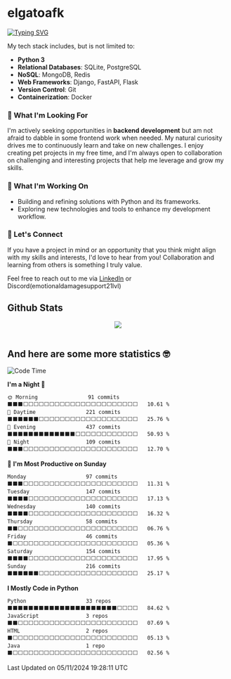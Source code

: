 # elgatoafk

<div><a href="https://git.io/typing-svg"><img src="https://readme-typing-svg.demolab.com?font=Roboto+Slab&pause=100&color=B63AF7&vCenter=true&multiline=true&width=435&height=100&lines=%F0%9F%91%8B+Hi%2C+I'm+Olena!;I'm+a+Junior+Python+Developer+with+a+passion;for+backend+development." alt="Typing SVG" /></a></div>

My tech stack includes, but is not limited to:

- **Python 3**
- **Relational Databases**: SQLite, PostgreSQL
- **NoSQL**: MongoDB, Redis
- **Web Frameworks**: Django, FastAPI, Flask
- **Version Control**: Git
- **Containerization**: Docker

### 🚀 What I'm Looking For
I'm actively seeking opportunities in **backend development** but am not afraid to dabble in some frontend work when needed. My natural curiosity drives me to continuously learn and take on new challenges. I enjoy creating pet projects in my free time, and I'm always open to collaboration on challenging and interesting projects that help me leverage and grow my skills.

### 🌱 What I'm Working On
- Building and refining solutions with Python and its frameworks.
- Exploring new technologies and tools to enhance my development workflow.

### 🤝 Let's Connect
If you have a project in mind or an opportunity that you think might align with my skills and interests, I'd love to hear from you! Collaboration and learning from others is something I truly value.

Feel free to reach out to me via [LinkedIn](https://www.linkedin.com/in/olena-zolotkova/) or Discord(emotionaldamagesupport21lvl)

## Github Stats  
<div align="center"><img src="https://github-readme-stats.vercel.app/api?username=elgatoafk&show_icons=true&count_private=true&hide_border=true&theme=dracula&hide_rank=true" align="center" /></div>  

<br/>  

## And here are some more statistics 🤓  
<!--START_SECTION:waka-->
![Code Time](http://img.shields.io/badge/Code%20Time-1%2C578%20hrs%2020%20mins-blue)

**I'm a Night 🦉** 

```text
🌞 Morning                91 commits          ⬛⬛⬛⬜⬜⬜⬜⬜⬜⬜⬜⬜⬜⬜⬜⬜⬜⬜⬜⬜⬜⬜⬜⬜⬜   10.61 % 
🌆 Daytime                221 commits         ⬛⬛⬛⬛⬛⬛⬜⬜⬜⬜⬜⬜⬜⬜⬜⬜⬜⬜⬜⬜⬜⬜⬜⬜⬜   25.76 % 
🌃 Evening                437 commits         ⬛⬛⬛⬛⬛⬛⬛⬛⬛⬛⬛⬛⬛⬜⬜⬜⬜⬜⬜⬜⬜⬜⬜⬜⬜   50.93 % 
🌙 Night                  109 commits         ⬛⬛⬛⬜⬜⬜⬜⬜⬜⬜⬜⬜⬜⬜⬜⬜⬜⬜⬜⬜⬜⬜⬜⬜⬜   12.70 % 
```
📅 **I'm Most Productive on Sunday** 

```text
Monday                   97 commits          ⬛⬛⬛⬜⬜⬜⬜⬜⬜⬜⬜⬜⬜⬜⬜⬜⬜⬜⬜⬜⬜⬜⬜⬜⬜   11.31 % 
Tuesday                  147 commits         ⬛⬛⬛⬛⬜⬜⬜⬜⬜⬜⬜⬜⬜⬜⬜⬜⬜⬜⬜⬜⬜⬜⬜⬜⬜   17.13 % 
Wednesday                140 commits         ⬛⬛⬛⬛⬜⬜⬜⬜⬜⬜⬜⬜⬜⬜⬜⬜⬜⬜⬜⬜⬜⬜⬜⬜⬜   16.32 % 
Thursday                 58 commits          ⬛⬛⬜⬜⬜⬜⬜⬜⬜⬜⬜⬜⬜⬜⬜⬜⬜⬜⬜⬜⬜⬜⬜⬜⬜   06.76 % 
Friday                   46 commits          ⬛⬜⬜⬜⬜⬜⬜⬜⬜⬜⬜⬜⬜⬜⬜⬜⬜⬜⬜⬜⬜⬜⬜⬜⬜   05.36 % 
Saturday                 154 commits         ⬛⬛⬛⬛⬜⬜⬜⬜⬜⬜⬜⬜⬜⬜⬜⬜⬜⬜⬜⬜⬜⬜⬜⬜⬜   17.95 % 
Sunday                   216 commits         ⬛⬛⬛⬛⬛⬛⬜⬜⬜⬜⬜⬜⬜⬜⬜⬜⬜⬜⬜⬜⬜⬜⬜⬜⬜   25.17 % 
```


**I Mostly Code in Python** 

```text
Python                   33 repos            ⬛⬛⬛⬛⬛⬛⬛⬛⬛⬛⬛⬛⬛⬛⬛⬛⬛⬛⬛⬛⬛⬜⬜⬜⬜   84.62 % 
JavaScript               3 repos             ⬛⬛⬜⬜⬜⬜⬜⬜⬜⬜⬜⬜⬜⬜⬜⬜⬜⬜⬜⬜⬜⬜⬜⬜⬜   07.69 % 
HTML                     2 repos             ⬛⬜⬜⬜⬜⬜⬜⬜⬜⬜⬜⬜⬜⬜⬜⬜⬜⬜⬜⬜⬜⬜⬜⬜⬜   05.13 % 
Java                     1 repo              ⬛⬜⬜⬜⬜⬜⬜⬜⬜⬜⬜⬜⬜⬜⬜⬜⬜⬜⬜⬜⬜⬜⬜⬜⬜   02.56 % 
```




 Last Updated on 05/11/2024 19:28:11 UTC
<!--END_SECTION:waka-->

